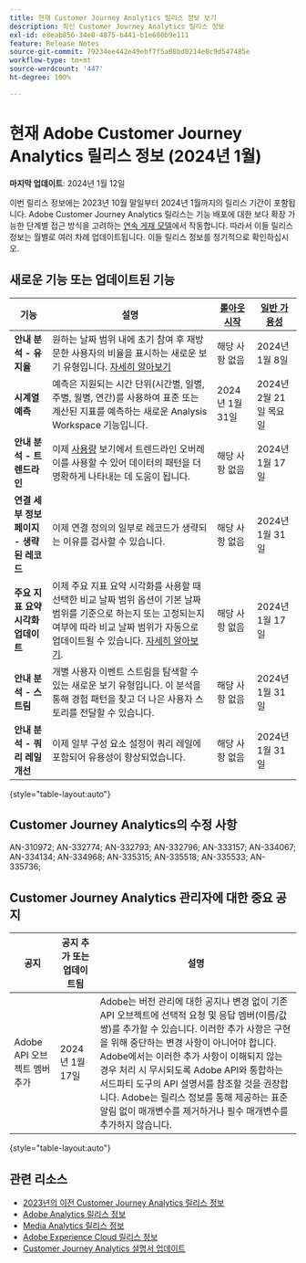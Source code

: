 ```yaml
---
title: 현재 Customer Journey Analytics 릴리스 정보 보기
description: 최신 Customer Journey Analytics 릴리스 정보
exl-id: e8eab856-34e0-4875-b441-b1e680b9e111
feature: Release Notes
source-git-commit: 79234ee442e49ebf7f5a08bd0214e8c9d547485e
workflow-type: tm+mt
source-wordcount: '447'
ht-degree: 100%

---
```


# 현재 Adobe Customer Journey Analytics 릴리스 정보 (2024년 1월)

**마지막 업데이트**: 2024년 1월 12일

이번 릴리스 정보에는 2023년 10월 말일부터 2024년 1월까지의 릴리스 기간이 포함됩니다. Adobe Customer Journey Analytics 릴리스는 기능 배포에 대한 보다 확장 가능한 단계별 접근 방식을 고려하는 [연속 게재 모델](releases.md)에서 작동합니다. 따라서 이들 릴리스 정보는 월별로 여러 차례 업데이트됩니다. 이들 릴리스 정보를 정기적으로 확인하십시오.

## 새로운 기능 또는 업데이트된 기능

| 기능 | 설명 | [롤아웃 시작](releases.md) | [일반 가용성](releases.md) |
| ----------- | ---------- | ------- | ---- |
| **안내 분석 - 유지율** | 원하는 날짜 범위 내에 초기 참여 후 재방문한 사용자의 비율을 표시하는 새로운 보기 유형입니다. [자세히 알아보기](../guided-analysis/types/retention-rates.md) | 해당 사항 없음 | 2024년 1월 8일 |
| **시계열 예측** | 예측은 지원되는 시간 단위(시간별, 일별, 주별, 월별, 연간)를 사용하여 표준 또는 계산된 지표를 예측하는 새로운 Analysis Workspace 기능입니다. | 2024년 1월 31일 | 2024년 2월 21일 목요일 |
| **안내 분석 - 트렌드라인** | 이제 [사용량](/help/guided-analysis/types/usage.md) 보기에서 트렌드라인 오버레이를 사용할 수 있어 데이터의 패턴을 더 명확하게 나타내는 데 도움이 됩니다. | 해당 사항 없음 | 2024년 1월 17일 |
| **연결 세부 정보 페이지 - 생략된 레코드** | 이제 연결 정의의 일부로 레코드가 생략되는 이유를 검사할 수 있습니다. | 해당 사항 없음 | 2024년 1월 31일 |
| **주요 지표 요약 시각화 업데이트** | 이제 주요 지표 요약 시각화를 사용할 때 선택한 비교 날짜 범위 옵션이 기본 날짜 범위를 기준으로 하는지 또는 고정되는지 여부에 따라 비교 날짜 범위가 자동으로 업데이트될 수 있습니다. [자세히 알아보기](/help/analysis-workspace/visualizations/key-metric.md). | 해당 사항 없음 | 2024년 1월 17일 |
| **안내 분석 - 스트림** | 개별 사용자 이벤트 스트림을 탐색할 수 있는 새로운 보기 유형입니다. 이 분석을 통해 경험 패턴을 찾고 더 나은 사용자 스토리를 전달할 수 있습니다. | 해당 사항 없음 | 2024년 1월 31일 |
| **안내 분석 - 쿼리 레일 개선** | 이제 일부 구성 요소 설정이 쿼리 레일에 포함되어 유용성이 향상되었습니다. | 해당 사항 없음 | 2024년 1월 31일 |

{style="table-layout:auto"}

## Customer Journey Analytics의 수정 사항

AN-310972; AN-332774; AN-332793; AN-332796; AN-333157; AN-334067; AN-334134; AN-334968; AN-335315; AN-335518; AN-335533; AN-335736;

## Customer Journey Analytics 관리자에 대한 중요 공지

| 공지 | 공지 추가 또는 업데이트됨 | 설명 |
| --- | --- | --- |
| Adobe API 오브젝트 멤버 추가 | 2024년 1월 17일 | Adobe는 버전 관리에 대한 공지나 변경 없이 기존 API 오브젝트에 선택적 요청 및 응답 멤버(이름/값 쌍)를 추가할 수 있습니다. 이러한 추가 사항은 구현을 위해 중단하는 변경 사항이 아니어야 합니다. Adobe에서는 이러한 추가 사항이 이해되지 않는 경우 처리 시 무시되도록 Adobe API와 통합하는 서드파티 도구의 API 설명서를 참조할 것을 권장합니다. Adobe는 릴리스 정보를 통해 제공하는 표준 알림 없이 매개변수를 제거하거나 필수 매개변수를 추가하지 않습니다. |

{style="table-layout:auto"}

## 관련 리소스

* [2023년의 이전 Customer Journey Analytics 릴리스 정보](/help/release-notes/2023.md)
* [Adobe Analytics 릴리스 정보](https://experienceleague.adobe.com/docs/analytics/release-notes/latest.html?lang=ko)
* [Media Analytics 릴리스 정보](https://experienceleague.adobe.com/docs/media-analytics/using/additional-resources/release-notes.html)
* [Adobe Experience Cloud 릴리스 정보](https://experienceleague.adobe.com/docs/release-notes/experience-cloud/current.html)
* [Customer Journey Analytics 설명서 업데이트](/help/release-notes/doc-changes.md)
